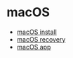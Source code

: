 # macOS

* [macOS install](https://github.com/helantao/macOS/blob/master/install.md)
* [macOS recovery](https://github.com/helantao/macOS/blob/master/recovery.md)
* [macOS app](https://github.com/helantao/macOS/blob/master/app.md)


